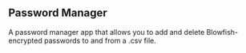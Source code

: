 ## Password Manager

A password manager app that allows you to add and delete Blowfish-encrypted passwords to and from a .csv file.